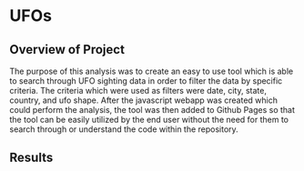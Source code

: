 # UFOs
## Overview of Project
The purpose of this analysis was to create an easy to use tool which is able to search through UFO sighting data in order to filter the data by specific criteria.  The criteria which were used as filters were date, city, state, country, and ufo shape.  After the javascript webapp was created which could perform the analysis, the tool was then added to Github Pages so that the tool can be easily utilized by the end user without the need for them to search through or understand the code within the repository.
## Results
